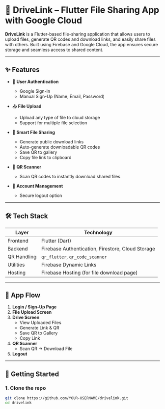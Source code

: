 # 📂 DriveLink – Flutter File Sharing App with Google Cloud

**DriveLink** is a Flutter-based file-sharing application that allows users to upload files, generate QR codes and download links, and easily share files with others. Built using Firebase and Google Cloud, the app ensures secure storage and seamless access to shared content.

---

## ✨ Features

- 🔐 **User Authentication**
  - Google Sign-In
  - Manual Sign-Up (Name, Email, Password)

- 📤 **File Upload**
  - Upload any type of file to cloud storage
  - Support for multiple file selection

- 🔗 **Smart File Sharing**
  - Generate public download links
  - Auto-generate downloadable QR codes
  - Save QR to gallery
  - Copy file link to clipboard

- 📲 **QR Scanner**
  - Scan QR codes to instantly download shared files

- 👤 **Account Management**
  - Secure logout option

---

## 🛠 Tech Stack

| Layer       | Technology                |
|-------------|---------------------------|
| Frontend    | Flutter (Dart)            |
| Backend     | Firebase Authentication, Firestore, Cloud Storage |
| QR Handling | `qr_flutter`, `qr_code_scanner` |
| Utilities   | Firebase Dynamic Links    |
| Hosting     | Firebase Hosting (for file download page) |

---

## 📱 App Flow

1. **Login / Sign-Up Page**
2. **File Upload Screen**
3. **Drive Screen**
   - View Uploaded Files
   - Generate Link & QR
   - Save QR to Gallery
   - Copy Link
4. **QR Scanner**
   - Scan QR → Download File
5. **Logout**

---

## 🚀 Getting Started

### 1. Clone the repo

```bash
git clone https://github.com/YOUR-USERNAME/drivelink.git
cd drivelink
